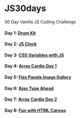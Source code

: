 # JS30days
30 Day Vanilla JS Coding Challenge

#### Day 1: [Drum Kit](https://eremor.github.io/JS30days/DrumKit/)
#### Day 2: [JS Clock](https://eremor.github.io/JS30days/JSClock/)
#### Day 3: [CSS Variables with JS](https://eremor.github.io/JS30days/CSSVariables/)
#### Day 4: [Array Cardio Day 1](https://eremor.github.io/JS30days/Cardio/)
#### Day 5: [Flex Panels Image Gallery](https://eremor.github.io/JS30days/FlexGallery/)
#### Day 6: [Ajax Type Ahead](https://eremor.github.io/JS30days/TypeAhead/)
#### Day 7: [Array Cardio Day 2](https://eremor.github.io/JS30days/CardioDay2/)
#### Day 8: [Fun with HTML Canvas](https://eremor.github.io/JS30days/Canvas/)